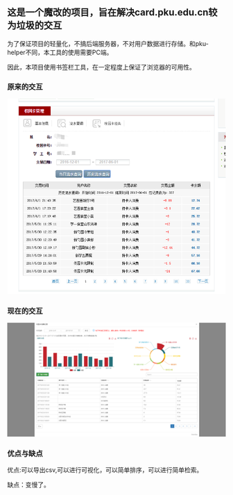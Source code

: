 ## 这是一个魔改的项目，旨在解决card.pku.edu.cn较为垃圾的交互

为了保证项目的轻量化，不搞后端服务器，不对用户数据进行存储。和pku-helper不同，本工具的使用需要PC端。

因此，本项目使用书签栏工具，在一定程度上保证了浏览器的可用性。

### 原来的交互
![image](./imgs/sp170701_124136.png)

### 现在的交互
![image](./imgs/sp170701_124333.png)

### 优点与缺点
优点:可以导出csv,可以进行可视化，可以简单排序，可以进行简单检索。

缺点：变慢了。
